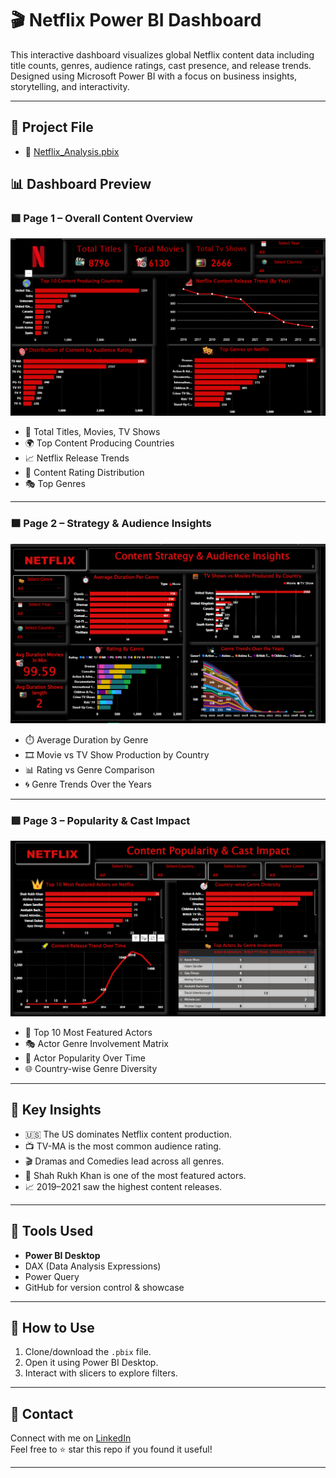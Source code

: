 # 🎬 Netflix Power BI Dashboard
This interactive dashboard visualizes global Netflix content data including title counts, genres, audience ratings, cast presence, and release trends. Designed using Microsoft Power BI with a focus on business insights, storytelling, and interactivity.

---

## 📂 Project File

- 🔗 [Netflix_Analysis.pbix](./Netflix_Analysis.pbix)

## 📊 Dashboard Preview

### 🟥 Page 1 – Overall Content Overview

![Dashboard Page 1](./page1_screenshot.png)

- 🔢 Total Titles, Movies, TV Shows
- 🌍 Top Content Producing Countries
- 📈 Netflix Release Trends
- 🎯 Content Rating Distribution
- 🎭 Top Genres

---

### 🟧 Page 2 – Strategy & Audience Insights

![Dashboard Page 2](./page2_screenshot.png)

- ⏱️ Average Duration by Genre
- 🎞️ Movie vs TV Show Production by Country
- 📊 Rating vs Genre Comparison
- 🌀 Genre Trends Over the Years

---

### 🟩 Page 3 – Popularity & Cast Impact

![Dashboard Page 3](./page3_screenshot.png)

- 👑 Top 10 Most Featured Actors
- 🎭 Actor Genre Involvement Matrix
- 🚀 Actor Popularity Over Time
- 🌐 Country-wise Genre Diversity

---

## 🎯 Key Insights

- 🇺🇸 The US dominates Netflix content production.
- 📺 TV-MA is the most common audience rating.
- 🎬 Dramas and Comedies lead across all genres.
- 👑 Shah Rukh Khan is one of the most featured actors.
- 📈 2019–2021 saw the highest content releases.

---

## 📌 Tools Used

- **Power BI Desktop**
- DAX (Data Analysis Expressions)
- Power Query
- GitHub for version control & showcase

---

## 🚀 How to Use

1. Clone/download the `.pbix` file.
2. Open it using Power BI Desktop.
3. Interact with slicers to explore filters.

---

## 📧 Contact

Connect with me on [LinkedIn](https://www.linkedin.com/in/anuvemali15)  
Feel free to ⭐ star this repo if you found it useful!

---

